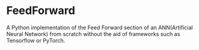 # FeedForward
A Python implementation of the Feed Forward section of an ANN(Artificial Neural Network) from scratch without the aid of frameworks such as Tensorflow or PyTorch.
